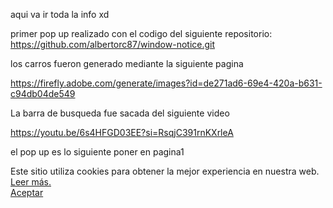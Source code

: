 aqui va ir toda la info xd


primer pop up realizado con el codigo del siguiente repositorio:
https://github.com/albertorc87/window-notice.git

los carros fueron generado mediante la siguiente pagina

https://firefly.adobe.com/generate/images?id=de271ad6-69e4-420a-b631-c94db04de549

La barra de busqueda fue sacada del siguiente video  

https://youtu.be/6s4HFGD03EE?si=RsqjC391rnKXrleA



el pop up es lo siguiente
 poner en pagina1
    <div class="window-notice" id="window-notice">
            <div class="content">
                <div class="content-text">Este sitio utiliza cookies para obtener la mejor experiencia en nuestra web. 
                <a href="terms.html">Leer más.</a></div>
                <div class="content-buttons"><a href="#" id="close-button">Aceptar</a></div>
            </div>
        </div>
<script src="pop_ups/pop_up.js"></script>